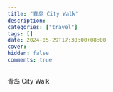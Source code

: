 ```yaml
---
title: "青岛 City Walk"
description:
categories: ["travel"]
tags: []
date: 2024-05-29T17:30:00+08:00
cover:
hidden: false
comments: true
---
```


青岛 City Walk

